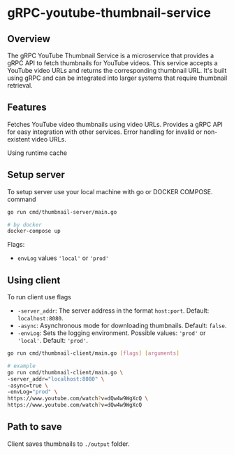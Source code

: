 # gRPC-youtube-thumbnail-service

## Overview
The gRPC YouTube Thumbnail Service is a microservice that provides a gRPC API to fetch thumbnails for YouTube videos. 
This service accepts a YouTube video URLs and returns the corresponding thumbnail URL. 
It's built using gRPC and can be integrated into larger systems that require thumbnail retrieval.

## Features
Fetches YouTube video thumbnails using video URLs.
Provides a gRPC API for easy integration with other services.
Error handling for invalid or non-existent video URLs.

Using runtime cache

## Setup server
To setup server use your local machine with go or DOCKER COMPOSE.
command
``` bash
go run cmd/thumbnail-server/main.go

# by docker
docker-compose up
```
Flags: 
- `envLog` values `'local'` or `'prod'`

## Using client
To run client use flags
- `-server_addr`: The server address in the format `host:port`. Default: `localhost:8080`.
- `-async`: Asynchronous mode for downloading thumbnails. Default: `false`.
- `-envLog`: Sets the logging environment. Possible values: `'prod'` or `'local'`. Default: `'prod'`.

```bash
go run cmd/thumbnail-client/main.go [flags] [arguments] 

# example
go run cmd/thumbnail-client/main.go \
-server_addr="localhost:8080" \
-async=true \
-envLog="prod" \
https://www.youtube.com/watch?v=dQw4w9WgXcQ \
https://www.youtube.com/watch?v=dQw4w9WgXcQ
```
## Path to save
Client saves thumbnails to `./output` folder.